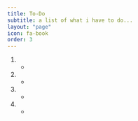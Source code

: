 ```yaml
---
title: To-Do
subtitle: a list of what i have to do...
layout: "page"
icon: fa-book
order: 3
---
```


1. *
2. *
3. *
4. *
